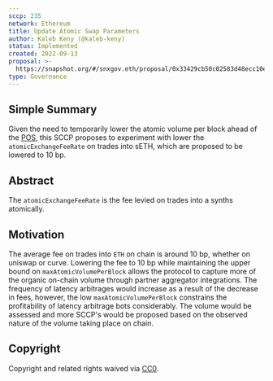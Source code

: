 ```yaml
---
sccp: 235
network: Ethereum
title: Update Atomic Swap Parameters
author: Kaleb Keny (@kaleb-keny)
status: Implemented
created: 2022-09-13
proposal: >-
  https://snapshot.org/#/snxgov.eth/proposal/0x33429cb50c02583d48ecc10edc8f7ad4353b3eb427b983df8f868f37995bfeb9
type: Governance
---
```


## Simple Summary

<!--"If you can't explain it simply, you don't understand it well enough." Provide a simplified and layman-accessible explanation of the SCCP.-->

Given the need to temporarily lower the atomic volume per block ahead of the [POS](https://sips.synthetix.io/sccp/sccp-231/), this SCCP proposes to experiment with lower the `atomicExchangeFeeRate` on trades into sETH, which are proposed to be lowered to 10 bp.

## Abstract

<!--A short (~200 word) description of the variable change proposed.-->

The `atomicExchangeFeeRate` is the fee levied on trades into a synths atomically.

## Motivation

<!--The motivation is critical for SCCPs that want to update variables within Synthetix. It should clearly explain why the existing variable is not incentive aligned. SCCP submissions without sufficient motivation may be rejected outright.-->

The average fee on trades into `ETH` on chain is around 10 bp, whether on uniswap or curve. Lowering the fee to 10 bp while maintaining the upper bound on `maxAtomicVolumePerBlock` allows the protocol to capture more of the organic on-chain volume through partner aggregator integrations. The frequency of latency arbitrages would increase as a result of the decrease in fees, however, the low `maxAtomicVolumePerBlock` constrains the profitability of latency arbitrage bots considerably.
The volume would be assessed and more SCCP's would be proposed based on the observed nature of the volume taking place on chain.

## Copyright

Copyright and related rights waived via [CC0](https://creativecommons.org/publicdomain/zero/1.0/).
